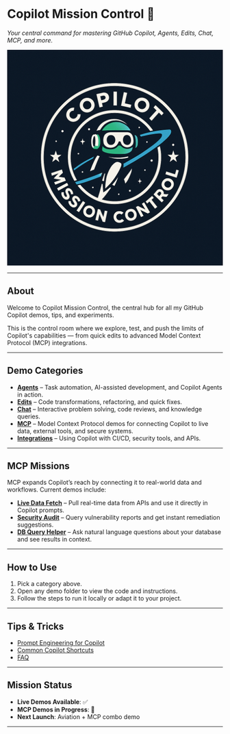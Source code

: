 # Copilot Mission Control 🚀
*Your central command for mastering GitHub Copilot, Agents, Edits, Chat, MCP, and more.*

![Copilot Mission Control Logo](assets/mission-control-logo.png)

---

## About
Welcome to Copilot Mission Control, the central hub for all my GitHub Copilot demos, tips, and experiments.

This is the control room where we explore, test, and push the limits of Copilot's capabilities — from quick edits to advanced Model Context Protocol (MCP) integrations.

---

## Demo Categories
- **[Agents](agents/)** – Task automation, AI-assisted development, and Copilot Agents in action.  
- **[Edits](edits/)** – Code transformations, refactoring, and quick fixes.  
- **[Chat](chat/)** – Interactive problem solving, code reviews, and knowledge queries.  
- **[MCP](mcp/)** – Model Context Protocol demos for connecting Copilot to live data, external tools, and secure systems.  
- **[Integrations](integrations/)** – Using Copilot with CI/CD, security tools, and APIs.  

---

## MCP Missions
MCP expands Copilot’s reach by connecting it to real-world data and workflows. Current demos include:
- **[Live Data Fetch](mcp/live-data-fetch/)** – Pull real-time data from APIs and use it directly in Copilot prompts.  
- **[Security Audit](mcp/security-audit/)** – Query vulnerability reports and get instant remediation suggestions.  
- **[DB Query Helper](mcp/db-query-helper/)** – Ask natural language questions about your database and see results in context.  

---

## How to Use
1. Pick a category above.  
2. Open any demo folder to view the code and instructions.  
3. Follow the steps to run it locally or adapt it to your project.  

---

## Tips & Tricks
- [Prompt Engineering for Copilot](docs/tips-and-tricks.md)  
- [Common Copilot Shortcuts](docs/overview.md)  
- [FAQ](docs/faq.md)  

---

## Mission Status
- **Live Demos Available**: ✅  
- **MCP Demos in Progress**: 🔄  
- **Next Launch**: Aviation + MCP combo demo  

---
